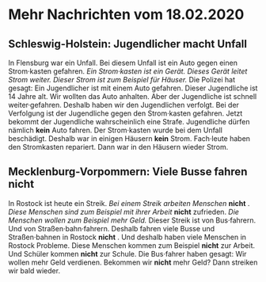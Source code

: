# Mehr Nachrichten vom 18.02.2020


## Schleswig-Holstein: Jugendlicher macht Unfall
In Flensburg war ein Unfall. Bei diesem Unfall ist ein Auto gegen einen Strom·kasten gefahren.  *Ein Strom·kasten ist ein Gerät.*   *Dieses Gerät leitet Strom weiter.*   *Dieser Strom ist zum Beispiel für Häuser.*  Die Polizei hat gesagt: Ein Jugendlicher ist mit einem Auto gefahren. Dieser Jugendliche ist 14 Jahre alt. Wir wollten das Auto anhalten. Aber der Jugendliche ist schnell weiter·gefahren. Deshalb haben wir den Jugendlichen verfolgt. Bei der Verfolgung ist der Jugendliche gegen den Strom·kasten gefahren. Jetzt bekommt der Jugendliche wahrscheinlich eine Strafe. Jugendliche dürfen nämlich **kein** Auto fahren. Der Strom·kasten wurde bei dem Unfall beschädigt. Deshalb war in einigen Häusern **kein** Strom. Fach·leute haben den Stromkasten repariert. Dann war in den Häusern wieder Strom. 

## Mecklenburg-Vorpommern: Viele Busse fahren nicht
In Rostock ist heute ein Streik.  *Bei einem Streik arbeiten Menschen*  **nicht** .  *Diese Menschen sind zum Beispiel mit ihrer Arbeit*  **nicht** zufrieden.  *Die Menschen wollen zum Beispiel mehr Geld.*  Dieser Streik ist von Bus·fahrern. Und von Straßen·bahn·fahrern. Deshalb fahren viele Busse und Straßen·bahnen in Rostock **nicht** . Und deshalb haben viele Menschen in Rostock Probleme. Diese Menschen kommen zum Beispiel **nicht** zur Arbeit. Und Schüler kommen **nicht** zur Schule. Die Bus·fahrer haben gesagt: Wir wollen mehr Geld verdienen. Bekommen wir **nicht** mehr Geld? Dann streiken wir bald wieder. 
